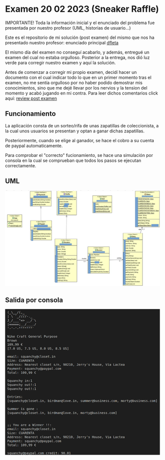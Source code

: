 # Examen 20 02 2023 (Sneaker Raffle)

IMPORTANTE! Toda la información inicial y el enunciado del problema fue presentada por nuestro profesor (UML, historias de usuario...)

Este es el repositorio de mi solución (post examen) del mismo que nos ha presentado nuestro profesor: enunciado principal [dfleta](https://github.com/dfleta/sneaker-raffle)

El mismo día del examen no conseguí acabarlo, y además, entregué un examen del cual no estaba orgulloso. Posterior a la entrega, nos dió luz verde 
para corregir nuestro examen y aquí la solución.

Antes de comenzar a corregir mi propio examen, decidí hacer un documento con el cual indicar todo lo que en un primer momento tras el examen, no me sentía orgulloso por no haber podido demostrar mis conocimientos, sino que me dejé llevar por los nervios y la tension del momento y acabó jugando en mi contra. Para leer dichos comentarios click aquí: [review post examen](./doc/ErroresPostExamen.md)

## Funcionamiento

La aplicación consta de un sorteo/rifa de unas zapatillas de coleccionista, a la cual unos usuarios se presentan y optan a ganar dichas zapatillas.

Posteriormente, cuando se elige al ganador, se hace el cobro a su cuenta de paypal automaticamente.

Para comprobar el "correcto" fucionamiento, se hace una simulación por consola en la cual se comprueban que todos los pasos se ejecutan correctamente.

## UML

![UML](./doc/img/diagrama_de_clases_UML.png)

## Salida por consola

![us](./doc/img/UI_01.png)
